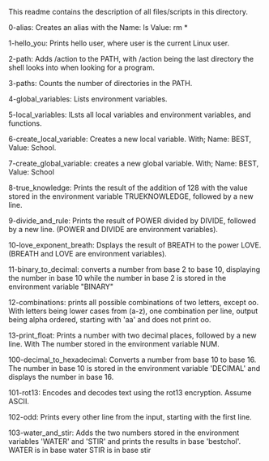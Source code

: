 This readme contains the description of all files/scripts in this directory.

0-alias: Creates an alias with the Name: ls Value: rm *

1-hello_you: Prints hello user, where user is the current Linux user.

2-path: Adds /action to the PATH, with /action being the last directory the shell looks into when looking for a program.

3-paths: Counts the number of directories in the PATH.

4-global_variables: Lists environment variables.

5-local_variables: lLsts all local variables and environment variables, and functions.

6-create_local_variable: Creates a new local variable. With; Name: BEST, Value: School.

7-create_global_variable: creates a new global variable. With; Name: BEST, Value: School

8-true_knowledge: Prints the result of the addition of 128 with the value stored in the environment variable TRUEKNOWLEDGE, followed by a new line.

9-divide_and_rule: Prints the result of POWER divided by DIVIDE, followed by a new line. (POWER and DIVIDE are environment variables).

10-love_exponent_breath: Dsplays the result of BREATH to the power LOVE. (BREATH and LOVE are environment variables).

11-binary_to_decimal: converts a number from base 2 to base 10, displaying the number in base 10 while the number in base 2 is stored in the environment variable "BINARY"

12-combinations: prints all possible combinations of two letters, except oo. With letters being lower cases from (a-z), one combination per line, output being alpha ordered, starting with 'aa' and does not print oo.

13-print_float: Prints a number with two decimal places, followed by a new line. With The number stored in the environment variable NUM.

100-decimal_to_hexadecimal: Converts a number from base 10 to base 16. The number in base 10 is stored in the environment variable 'DECIMAL' and displays the number in base 16.

101-rot13: Encodes and decodes text using the rot13 encryption. Assume ASCII.

102-odd: Prints every other line from the input, starting with the first line.

103-water_and_stir: Adds the two numbers stored in the environment variables 'WATER' and 'STIR' and prints the results in base 'bestchol'. WATER is in base water STIR is in base stir
